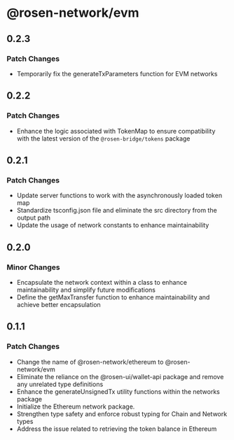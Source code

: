 # @rosen-network/evm

## 0.2.3

### Patch Changes

- Temporarily fix the generateTxParameters function for EVM networks

## 0.2.2

### Patch Changes

- Enhance the logic associated with TokenMap to ensure compatibility with the latest version of the `@rosen-bridge/tokens` package

## 0.2.1

### Patch Changes

- Update server functions to work with the asynchronously loaded token map
- Standardize tsconfig.json file and eliminate the src directory from the output path
- Update the usage of network constants to enhance maintainability

## 0.2.0

### Minor Changes

- Encapsulate the network context within a class to enhance maintainability and simplify future modifications
- Define the getMaxTransfer function to enhance maintainability and achieve better encapsulation

## 0.1.1

### Patch Changes

- Change the name of @rosen-network/ethereum to @rosen-network/evm
- Eliminate the reliance on the @rosen-ui/wallet-api package and remove any unrelated type definitions
- Enhance the generateUnsignedTx utility functions within the networks package
- Initialize the Ethereum network package.
- Strengthen type safety and enforce robust typing for Chain and Network types
- Address the issue related to retrieving the token balance in Ethereum
